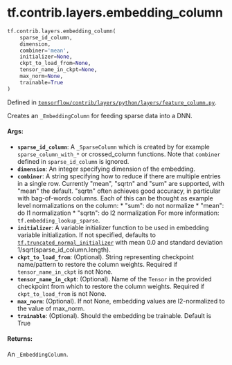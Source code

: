 <div itemscope itemtype="http://developers.google.com/ReferenceObject">
<meta itemprop="name" content="tf.contrib.layers.embedding_column" />
<meta itemprop="path" content="Stable" />
</div>

# tf.contrib.layers.embedding_column

``` python
tf.contrib.layers.embedding_column(
    sparse_id_column,
    dimension,
    combiner='mean',
    initializer=None,
    ckpt_to_load_from=None,
    tensor_name_in_ckpt=None,
    max_norm=None,
    trainable=True
)
```



Defined in [`tensorflow/contrib/layers/python/layers/feature_column.py`](https://www.tensorflow.org/code/tensorflow/contrib/layers/python/layers/feature_column.py).

Creates an `_EmbeddingColumn` for feeding sparse data into a DNN.

#### Args:

* <b>`sparse_id_column`</b>: A `_SparseColumn` which is created by for example
    `sparse_column_with_*` or crossed_column functions. Note that `combiner`
    defined in `sparse_id_column` is ignored.
* <b>`dimension`</b>: An integer specifying dimension of the embedding.
* <b>`combiner`</b>: A string specifying how to reduce if there are multiple entries
    in a single row. Currently "mean", "sqrtn" and "sum" are supported, with
    "mean" the default. "sqrtn" often achieves good accuracy, in particular
    with bag-of-words columns. Each of this can be thought as example level
    normalizations on the column:
      * "sum": do not normalize
      * "mean": do l1 normalization
      * "sqrtn": do l2 normalization
    For more information: `tf.embedding_lookup_sparse`.
* <b>`initializer`</b>: A variable initializer function to be used in embedding
    variable initialization. If not specified, defaults to
    <a href="../../../tf/initializers/truncated_normal.md"><code>tf.truncated_normal_initializer</code></a> with mean 0.0 and standard deviation
    1/sqrt(sparse_id_column.length).
* <b>`ckpt_to_load_from`</b>: (Optional). String representing checkpoint name/pattern
    to restore the column weights. Required if `tensor_name_in_ckpt` is not
    None.
* <b>`tensor_name_in_ckpt`</b>: (Optional). Name of the `Tensor` in the provided
    checkpoint from which to restore the column weights. Required if
    `ckpt_to_load_from` is not None.
* <b>`max_norm`</b>: (Optional). If not None, embedding values are l2-normalized to
    the value of max_norm.
* <b>`trainable`</b>: (Optional). Should the embedding be trainable. Default is True


#### Returns:

An `_EmbeddingColumn`.